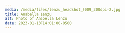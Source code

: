 ```yaml
---
media: /media/files/lenzu_headshot_2009_300dpi-2.jpg
title: Anabella Lenzu
alt: Photo of Anabella Lenzu
date: 2023-01-13T14:01:00-0500
---
```

